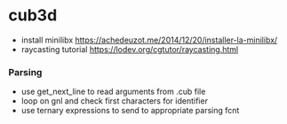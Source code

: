 # cub3d #
* install minilibx https://achedeuzot.me/2014/12/20/installer-la-minilibx/
* raycasting tutorial https://lodev.org/cgtutor/raycasting.html

### Parsing ###
* use get_next_line to read arguments from .cub file
* loop on gnl and check first characters for identifier
* use ternary expressions to send to appropriate parsing fcnt
